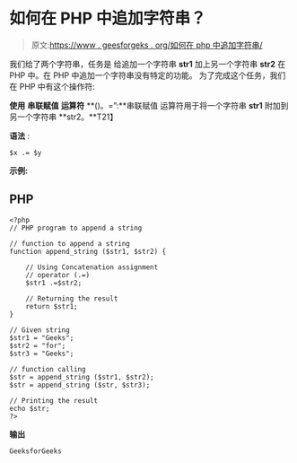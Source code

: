 # 如何在 PHP 中追加字符串？

> 原文:[https://www . geesforgeks . org/如何在 php 中追加字符串/](https://www.geeksforgeeks.org/how-to-append-a-string-in-php/)

我们给了两个字符串，任务是 给追加一个字符串 **str1** 加上另一个字符串 **str2** 在 PHP 中。在 PHP 中追加一个字符串没有特定的功能。 为了完成这个任务，我们在 PHP 中有这个操作符:

**使用** **串联赋值** **运算符** **()。=”:**串联赋值 运算符用于将一个字符串 **str1** 附加到另一个字符串 **str2。**T21】

**语法** :

```
$x .= $y

```

**示例:**

## PHP

```
<?php
// PHP program to append a string 

// function to append a string 
function append_string ($str1, $str2) {

    // Using Concatenation assignment
    // operator (.=)
    $str1 .=$str2;

    // Returning the result 
    return $str1;
}

// Given string
$str1 = "Geeks"; 
$str2 = "for"; 
$str3 = "Geeks"; 

// function calling
$str = append_string ($str1, $str2);
$str = append_string ($str, $str3);

// Printing the result
echo $str; 
?>
```

**输出**

```
GeeksforGeeks
```